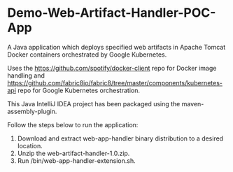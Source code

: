 # Demo-Web-Artifact-Handler-POC-App
A Java application which deploys specified web artifacts in Apache Tomcat Docker containers orchestrated by Google Kubernetes. 

Uses the https://github.com/spotify/docker-client repo for Docker image handling and https://github.com/fabric8io/fabric8/tree/master/components/kubernetes-api repo for Google Kubernetes orchestration.

This Java IntelliJ IDEA project has been packaged using the maven-assembly-plugin. 

Follow the steps below to run the application:

1. Download and extract web-app-handler binary distribution to a desired location.
2. Unzip the web-artifact-handler-1.0.zip.
3. Run /bin/web-app-handler-extension.sh.
